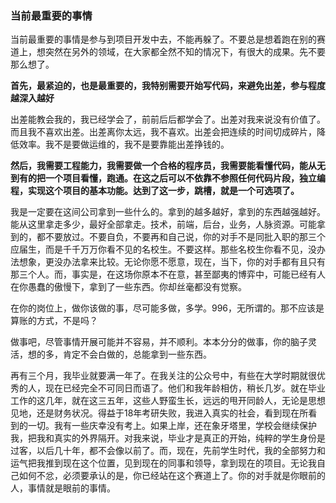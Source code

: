 ### 当前最重要的事情

当前最重要的事情是参与到项目开发中去，不能再躲了。不要总是想着跑在别的赛道上，想突然在另外的领域，在大家都全然不知的情况下，有很大的成果。先不要那么想了。

**首先，最紧迫的，也是最重要的，我特别需要开始写代码，来避免出差，参与程度越深入越好**

出差能教会我的，我已经学会了，前前后后都学会了。出差对我来说没有价值了。而且我不喜欢出差。出差离你太远，我不喜欢。出差会把连续的时间切成碎片，降低效率。我不是要做运维的，我不是要靠能出差挣钱的。

**然后，我需要工程能力，我需要做一个合格的程序员，我需要能看懂代码，能从无到有的把一个项目看懂，跑通。在这之后可以不依靠不参照任何代码片段，独立编程，实现这个项目的基本功能。达到了这一步，跳槽，就是一个可选项了。**

我是一定要在这间公司拿到一些什么的。拿到的越多越好，拿到的东西越强越好。能从这里拿走多少，最好全部拿走。技术，前端，后台，业务，人脉资源。可能拿到的，都不要放过。不要自负，不要再和自己说，你的对手不是同批入职的那三个应届生，而是千千万万你看不见的名校生。不要这样。那些名校生你看不见，没办法想象，更没办法拿来比较。无论你愿不愿意，现在，当下，你的对手都有且只有那三个人。而，事实是，在这场你原本不在意，甚至鄙夷的博弈中，可能已经有人在你愚蠢的傲慢下，拿到了一些东西。你却丝毫都没有觉察。

在你的岗位上，做你该做的事，尽可能多做，多学。996，无所谓的。那不应该是算账的方式，不是吗？

做事吧，尽管事情开展可能并不容易，并不顺利。本本分分的做事，你的脑子灵活，想的多，肯定不会白做的，总能拿到一些东西。



再有三个月，我毕业就要满一年了。在我关注的公众号中，有些在大学时期就很优秀的人，现在已经完全不可同日而语了。他们和我年龄相仿，稍长几岁。就在毕业工作的这几年，就在这三五年，这些人野蛮生长，远远的甩开同龄人，无论是思想见地，还是财务状况。得益于18年考研失败，我进入真实的社会，看到现在所看到的一切。我有一些庆幸没有考上。如果上岸，还在象牙塔里，学校会继续保护我，把我和真实的外界隔开。对我来说，毕业才是真正的开始，纯粹的学生身份是过客，以后几十年，都不会像以前了。而，现在，先前学生时代，我的全部努力和运气把我推到现在这个位置，见到现在的同事和领导，拿到现在的项目。无论我自己如何不忿，必须要承认的是，你已经站在这个赛道上了。你的对手就是你眼前的人，事情就是眼前的事情。